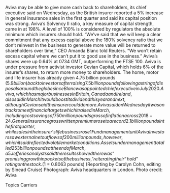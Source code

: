 Aviva may be able to give more cash back to shareholders, its chief executive said on Wednesday, as the British insurer reported a 5% increase in general insurance sales in the first quarter and said its capital position was strong.
Aviva’s Solvency II ratio, a key measure of capital strength, came in at 198%. A level of 100% is considered by regulators the absolute minimum which insurers should hold.
“We’ve said that we will keep a clear commitment that any excess capital above the 180% solvency ratio that we don’t reinvest in the business to generate more value will be returned to shareholders over time,” CEO Amanda Blanc told Reuters.
“We won’t retain excess capital where we can’t put it to good use in the business.”
Aviva’s shares were up 0.64% at 0734 GMT, outperforming the FTSE 100.
Aviva is under pressure from activist investor Cevian Capital, which holds 6% of the insurer’s shares, to return more money to shareholders.
The home, motor and life insurer has already given 4.75 billion pounds ($5.9 billion) back to investors after raising 7.5 billion pounds following a string of disposals around the globe since Blanc was appointed chief executive in July 2020.
Aviva, which has major businesses in Britain, Canada and Ireland, also said in March it would boost its dividend this year and next, although Cevian said the insurer could do more.
Aviva said on Wednesday it was on track to meet financial targets which it raised in March, including cost savings of 750 million pounds gross of inflation across 2018-24.
General insurance gross written premiums rose to a record 2.1 billion pounds in the first quarter, while sales in the insurer’s life business rose 1% to 8.7 billion pounds.
Fund management unit Aviva Investors saw external net outflows of 200 million pounds, however, which it said reflected volatile market conditions. Assets under management totalled 253 billion pounds at the end of March, a 5% drop on the quarter.
Jefferies analysts said the results showed there was “promising growth in pockets of the business,” reiterating their “hold” rating on the stock.
($1 = 0.8063 pounds)
(Reporting by Carolyn Cohn, editing by Sinead Cruise)
Photograph: Aviva headquarters in London. Photo credit: Aviva

Topics
Carriers

